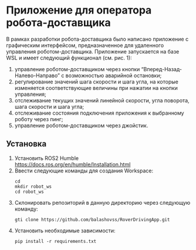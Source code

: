 # Приложение для оператора робота-доставщика

В рамках разработки робота-доставщика было написано приложение с графическим интерфейсом, предназначенное для удаленного управления роботом-доставщика. Приложение запускается на базе WSL и имеет следующий функционал (см. рис. 1):
1)	управление роботом-доставщиком через кнопки “Вперед-Назад-Налево-Направо” с возможностью аварийной остановки;
2)	регулирование значений шага скорости и шага угла, на которые изменяется соответствующие величины при нажатии на кнопки управления;
3)	отслеживание текущих значений линейной скорости, угла поворота, шага скорости и шага угла;
4)	отслеживание состояния подключения приложения к выбранному роботу через пинг;
5)	управление роботом-доставщиком через джойстик.


## Установка
1. Установить ROS2 Humble https://docs.ros.org/en/humble/Installation.html
2. Ввести следующие команды для создания Workspace:
   ```
   cd
   mkdir robot_ws
   cd robot_ws
   ```
3. Склонировать репозиторий в данную директорию через следующую команду:
   ```
   gti clone https://github.com/balashovss/RoverDrivingApp.git
   ```
4. Установить необходимые зависимости:
   ```
   pip install -r requirements.txt
   ```
